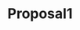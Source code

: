 ---
title: Proposal1
client_logo: /assets/images/proposals/double_logo.png
sections:
- title: Situation
  blocks:
    - type: text
      sub_type: lead
      content: |
        Nordic Projekt is the main brand for specialised glasses in Spain, Portugal and Italy. Their growth strategy is traditional and sales-oriented, mainly running through pharmacy retail partners.
    - type: text
      content: |
        To match the pace and competition in the global retail market, they need a more scalable and systematic approach to growth. In order to achieve this, they need to develop a growth model that relies on systems-thinking and leverages digital opportunities.

        Nordic Projekt has a strong team that focuses on brand awareness and sales, which can benefit perfectly from the growth-oriented, modern approach that Double has to offer.

- title: Strategy
  blocks:
    - type: text
      content: |
        To enable and speed up international expansion, we need to find a scalable system that we can roll out, rinse and repeat in each new market we enter. By starting in one market we can find this repeatable template. Once this approach is validated, we can move towards unlocking new markets.

        We would need to work hand in hand with both marketing and sales departments to share current best practices and build out the growth system together with the team.

        There are three essential parts in every growth system:

---